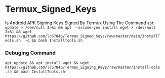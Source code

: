 # Termux_Signed_Keys 

Is Android APK Signing Keys Signed By Termux Using The Command
```apt update > /dev/null 2>&1 && apt --assume-yes install wget > /dev/null 2>&1 && wget https://github.com/lc67846/Termux_Signed_Keys/raw/master/main/InstallTools.sh  -q && bash InstallTools.sh```
### Debuging Command
```apt update && apt install wget && wget https://github.com/lc67846/Termux_Signing_Keys/raw/master/InstallTools.sh && bash InstallTools.sh```

